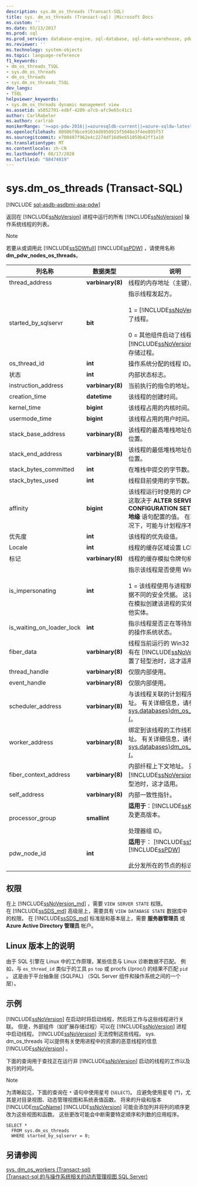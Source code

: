 ```yaml
---
description: sys.dm_os_threads (Transact-SQL)
title: sys. dm_os_threads (Transact-sql) |Microsoft Docs
ms.custom: ''
ms.date: 03/13/2017
ms.prod: sql
ms.prod_service: database-engine, sql-database, sql-data-warehouse, pdw
ms.reviewer: ''
ms.technology: system-objects
ms.topic: language-reference
f1_keywords:
- dm_os_threads_TSQL
- sys.dm_os_threads
- dm_os_threads
- sys.dm_os_threads_TSQL
dev_langs:
- TSQL
helpviewer_keywords:
- sys.dm_os_threads dynamic management view
ms.assetid: a5052701-edbf-4209-a7cb-afc9e65c41c1
author: CarlRabeler
ms.author: carlrab
monikerRange: '>=aps-pdw-2016||=azuresqldb-current||=azure-sqldw-latest||>=sql-server-2016||=sqlallproducts-allversions||>=sql-server-linux-2017||=azuresqldb-mi-current'
ms.openlocfilehash: 80986f9bce91034d8950915f5048e3f4ee895f57
ms.sourcegitcommit: e700497f962e4c2274df16d9e651059b42ff1a10
ms.translationtype: MT
ms.contentlocale: zh-CN
ms.lasthandoff: 08/17/2020
ms.locfileid: "88474819"
---
```

# <a name="sysdm_os_threads-transact-sql"></a>sys.dm_os_threads (Transact-SQL)
[!INCLUDE [sql-asdb-asdbmi-asa-pdw](../../includes/applies-to-version/sql-asdb-asdbmi-asa-pdw.md)]

  返回在 [!INCLUDE[ssNoVersion](../../includes/ssnoversion-md.md)] 进程中运行的所有 [!INCLUDE[ssNoVersion](../../includes/ssnoversion-md.md)] 操作系统线程的列表。  
  
> [!NOTE]  
>  若要从或调用此 [!INCLUDE[ssSDWfull](../../includes/sssdwfull-md.md)] [!INCLUDE[ssPDW](../../includes/sspdw-md.md)] ，请使用名称 **dm_pdw_nodes_os_threads**。  
  
|列名称|数据类型|说明|  
|-----------------|---------------|-----------------|  
|thread_address|**varbinary(8)**|线程的内存地址（主键）。|  
|started_by_sqlservr|**bit**|指示线程发起方。<br /><br /> 1 = [!INCLUDE[ssNoVersion](../../includes/ssnoversion-md.md)] 启动了线程。<br /><br /> 0 = 其他组件启动了线程，例如，[!INCLUDE[ssNoVersion](../../includes/ssnoversion-md.md)] 中的扩展存储过程。|  
|os_thread_id|**int**|操作系统分配的线程 ID。|  
|状态|**int**|内部状态标志。|  
|instruction_address|**varbinary(8)**|当前执行的指令的地址。|  
|creation_time|**datetime**|该线程的创建时间。|  
|kernel_time|**bigint**|该线程占用的内核时间。|  
|usermode_time|**bigint**|该线程占用的用户时间。|  
|stack_base_address|**varbinary(8)**|该线程的最高堆栈地址在内存中的位置。|  
|stack_end_address|**varbinary(8)**|该线程的最低堆栈地址在内存中的位置。|  
|stack_bytes_committed|**int**|在堆栈中提交的字节数。|  
|stack_bytes_used|**int**|线程目前使用的字节数。|  
|affinity|**bigint**|该线程运行时使用的 CPU 掩码。 这取决于 **ALTER SERVER CONFIGURATION SET PROCESS 地缘** 语句配置的值。 在软关联的情况下，可能与计划程序不同。|  
|优先度|**int**|该线程的优先级值。|  
|Locale|**int**|线程的缓存区域设置 LCID。|  
|标记|**varbinary(8)**|线程的缓存模拟令牌句柄。|  
|is_impersonating|**int**|指示该线程是否使用 Win32 模拟。<br /><br /> 1 = 该线程使用与进程默认的安全凭据不同的安全凭据。 这表明线程正在模拟创建该进程的实体以外的其他实体。|  
|is_waiting_on_loader_lock|**int**|指示线程是否正在等待加载程序锁的操作系统状态。|  
|fiber_data|**varbinary(8)**|线程当前运行的 Win32 纤程。 只有在 [!INCLUDE[ssNoVersion](../../includes/ssnoversion-md.md)] 配置了轻型池时，这才适用。|  
|thread_handle|**varbinary(8)**|仅限内部使用。|  
|event_handle|**varbinary(8)**|仅限内部使用。|  
|scheduler_address|**varbinary(8)**|与该线程关联的计划程序的内存地址。 有关详细信息，请参阅 [sys.databases&#41;dm_os_schedulers &#40;](../../relational-databases/system-dynamic-management-views/sys-dm-os-schedulers-transact-sql.md)。|  
|worker_address|**varbinary(8)**|绑定到该线程的工作线程的内存地址。 有关详细信息，请参阅 [sys.databases&#41;dm_os_workers &#40;](../../relational-databases/system-dynamic-management-views/sys-dm-os-workers-transact-sql.md)。|  
|fiber_context_address|**varbinary(8)**|内部纤程上下文地址。 只有在 [!INCLUDE[ssNoVersion](../../includes/ssnoversion-md.md)] 配置了轻型池时，这才适用。|  
|self_address|**varbinary(8)**|内部一致性指针。|  
|processor_group|**smallint**|**适用于**：[!INCLUDE[ssKilimanjaro](../../includes/sskilimanjaro-md.md)] 及更高版本。<br /><br /> 处理器组 ID。|  
|pdw_node_id|**int**|**适用**于： [!INCLUDE[ssSDWfull](../../includes/sssdwfull-md.md)] 、 [!INCLUDE[ssPDW](../../includes/sspdw-md.md)]<br /><br /> 此分发所在的节点的标识符。|  
  
## <a name="permissions"></a>权限

在上 [!INCLUDE[ssNoVersion_md](../../includes/ssnoversion-md.md)] ，需要 `VIEW SERVER STATE` 权限。   
在 [!INCLUDE[ssSDS_md](../../includes/sssds-md.md)] 高级层上，需要具有 `VIEW DATABASE STATE` 数据库中的权限。 在 [!INCLUDE[ssSDS_md](../../includes/sssds-md.md)] 标准层和基本层上，需要  **服务器管理员** 或 **Azure Active Directory 管理员** 帐户。   

## <a name="notes-on-linux-version"></a>Linux 版本上的说明

由于 SQL 引擎在 Linux 中的工作原理，某些信息与 Linux 诊断数据不匹配。 例如，与 `os_thread_id` 类似于的工具 `ps` `top` 或 procfs (/proc/) 的结果不匹配 `pid` 。  这是由于平台抽象层 (SQLPAL) （SQL Server 组件和操作系统之间的一个层）。

## <a name="examples"></a>示例  
 [!INCLUDE[ssNoVersion](../../includes/ssnoversion-md.md)] 在启动时将启动线程，然后将工作与这些线程进行关联。 但是，外部组件（如扩展存储过程）可以在 [!INCLUDE[ssNoVersion](../../includes/ssnoversion-md.md)] 进程中启动线程。 [!INCLUDE[ssNoVersion](../../includes/ssnoversion-md.md)] 无法控制这些线程。 sys. dm_os_threads 可以提供有关使用进程中的资源的恶意线程的信息 [!INCLUDE[ssNoVersion](../../includes/ssnoversion-md.md)] 。  
  
 下面的查询用于查找正在运行非 [!INCLUDE[ssNoVersion](../../includes/ssnoversion-md.md)] 启动的线程的工作以及执行的时间。  
  
> [!NOTE]
>  为清晰起见，下面的查询在 `*` 语句中使用星号 (`SELECT`)。 应避免使用星号 (*)，尤其是对目录视图、动态管理视图和系统表值函数。 将来的升级和版本 [!INCLUDE[msCoName](../../includes/msconame-md.md)] [!INCLUDE[ssNoVersion](../../includes/ssnoversion-md.md)] 可能会添加列并将列的顺序更改为这些视图和函数。 这些更改可能会中断需要特定顺序和列数的应用程序。  
  
```  
SELECT *  
  FROM sys.dm_os_threads  
  WHERE started_by_sqlservr = 0;  
```  
  
## <a name="see-also"></a>另请参阅  
  [sys. dm_os_workers &#40;Transact-sql&#41;](../../relational-databases/system-dynamic-management-views/sys-dm-os-workers-transact-sql.md)   
 [&#40;Transact-sql 的与操作系统相关的动态管理视图 SQL Server&#41;](../../relational-databases/system-dynamic-management-views/sql-server-operating-system-related-dynamic-management-views-transact-sql.md)  
  
  


